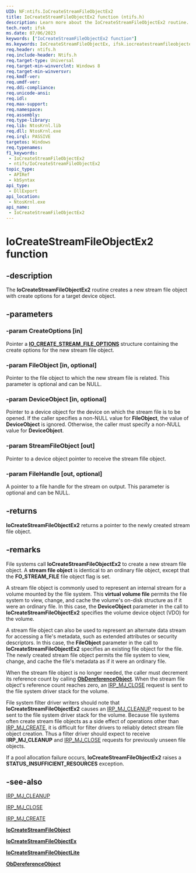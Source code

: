 ```yaml
---
UID: NF:ntifs.IoCreateStreamFileObjectEx2
title: IoCreateStreamFileObjectEx2 function (ntifs.h)
description: Learn more about the IoCreateStreamFileObjectEx2 routine.
tech.root: ifsk
ms.date: 07/06/2023
keywords: ["IoCreateStreamFileObjectEx2 function"]
ms.keywords: IoCreateStreamFileObjectEx, ifsk.iocreatestreamfileobjectex2, ntifs/IoCreateStreamFileObjectEx
req.header: ntifs.h
req.include-header: Ntifs.h
req.target-type: Universal
req.target-min-winverclnt: Windows 8
req.target-min-winversvr: 
req.kmdf-ver: 
req.umdf-ver: 
req.ddi-compliance: 
req.unicode-ansi: 
req.idl: 
req.max-support: 
req.namespace: 
req.assembly: 
req.type-library: 
req.lib: NtosKrnl.lib
req.dll: NtosKrnl.exe
req.irql: PASSIVE
targetos: Windows
req.typenames: 
f1_keywords:
 - IoCreateStreamFileObjectEx2
 - ntifs/IoCreateStreamFileObjectEx2
topic_type:
 - APIRef
 - kbSyntax
api_type:
 - DllExport
api_location:
 - NtosKrnl.exe
api_name:
 - IoCreateStreamFileObjectEx2
---
```


# IoCreateStreamFileObjectEx2 function

## -description

The **IoCreateStreamFileObjectEx2** routine creates a new stream file object with create options for a target device object.

## -parameters

### -param CreateOptions [in]

Pointer a [**IO_CREATE_STREAM_FILE_OPTIONS**](ns-ntifs-io_create_stream_file_options.md) structure containing the create options for the new stream file object.

### -param FileObject [in, optional]

Pointer to the file object to which the new stream file is related. This parameter is optional and can be NULL.

### -param DeviceObject [in, optional]

Pointer to a device object for the device on which the stream file is to be opened. If the caller specifies a non-NULL value for **FileObject**, the value of **DeviceObject** is ignored. Otherwise, the caller must specify a non-NULL value for **DeviceObject**.

### -param StreamFileObject [out]

Pointer to a device object pointer to receive the stream fille object.

### -param FileHandle [out, optional]

A pointer to a file handle for the stream on output. This parameter is optional and can be NULL.

## -returns

**IoCreateStreamFileObjectEx2** returns a pointer to the newly created stream file object.

## -remarks

File systems call **IoCreateStreamFileObjectEx2** to create a new stream file object. A **stream file object** is identical to an ordinary file object, except that the **FO_STREAM_FILE** file object flag is set.

A stream file object is commonly used to represent an internal stream for a volume mounted by the file system. This **virtual volume file** permits the file system to view, change, and cache the volume's on-disk structure as if it were an ordinary file. In this case, the **DeviceObject** parameter in the call to **IoCreateStreamFileObjectEx2** specifies the volume device object (VDO) for the volume.

A stream file object can also be used to represent an alternate data stream for accessing a file's metadata, such as extended attributes or security descriptors. In this case, the **FileObject** parameter in the call to **IoCreateStreamFileObjectEx2** specifies an existing file object for the file. The newly created stream file object permits the file system to view, change, and cache the file's metadata as if it were an ordinary file.

When the stream file object is no longer needed, the caller must decrement its reference count by calling [**ObDereferenceObject**](../wdm/nf-wdm-obdereferenceobject.md). When the stream file object's reference count reaches zero, an [IRP_MJ_CLOSE](/windows-hardware/drivers/ifs/irp-mj-close) request is sent to the file system driver stack for the volume.

File system filter driver writers should note that **IoCreateStreamFileObjectEx2** causes an [IRP_MJ_CLEANUP](/windows-hardware/drivers/ifs/irp-mj-cleanup) request to be sent to the file system driver stack for the volume. Because file systems often create stream file objects as a side effect of operations other than [IRP_MJ_CREATE](/windows-hardware/drivers/ifs/irp-mj-create), it is difficult for filter drivers to reliably detect stream file object creation. Thus a filter driver should expect to receive I**IRP_MJ_CLEANUP** and [IRP_MJ_CLOSE](/windows-hardware/drivers/ifs/irp-mj-close) requests for previously unseen file objects.

If a pool allocation failure occurs, **IoCreateStreamFileObjectEx2** raises a **STATUS_INSUFFICIENT_RESOURCES** exception.

## -see-also

[IRP_MJ_CLEANUP](/windows-hardware/drivers/ifs/irp-mj-cleanup)

[IRP_MJ_CLOSE](/windows-hardware/drivers/ifs/irp-mj-close)

[IRP_MJ_CREATE](/windows-hardware/drivers/ifs/irp-mj-create)

[**IoCreateStreamFileObject**](nf-ntifs-iocreatestreamfileobject.md)

[**IoCreateStreamFileObjectEx**](nf-ntifs-iocreatestreamfileobjectex.md)

[**IoCreateStreamFileObjectLite**](nf-ntifs-iocreatestreamfileobjectlite.md)

[**ObDereferenceObject**](../wdm/nf-wdm-obdereferenceobject.md)
